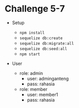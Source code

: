 # Challenge 5-7

- Setup
    - `npm install`
    - `sequelize db:create`
    - `sequelize db:migrate:all`
    - `sequelize db:seed:all`
    - `npm start`

- User
    - role: admin
        - user: adminganteng
        - pass: rahasia
    - role: member
        - user: member1
        - pass: rahasia